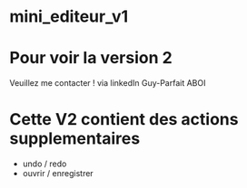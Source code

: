 # mini_editeur_v1
# Pour voir la version 2
Veuillez me contacter ! via linkedIn Guy-Parfait ABOI
# Cette V2 contient des actions supplementaires
- undo / redo
- ouvrir / enregistrer
